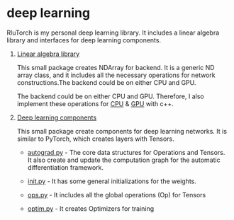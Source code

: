 # deep learning

RluTorch is my personal deep learning library. It includes a linear algebra library and interfaces for deep learning components.

1. [Linear algebra library](https://github.com/Ricky-QiruiLu/deep_learning/tree/main/RluTorch/python/needle/backend_ndarray)

    This small package creates NDArray for backend. It is a generic ND array class, and it includes all the necessary operations for network constructions.The backend could be on either CPU and GPU.

    The backend could be on either CPU and GPU. Therefore, I also implement these operations for [CPU](https://github.com/Ricky-QiruiLu/deep_learning/blob/main/RluTorch/src/ndarray_backend_cpu.cc) & [GPU](https://github.com/Ricky-QiruiLu/deep_learning/blob/main/RluTorch/src/ndarray_backend_cuda.cu) with c++.

2. [Deep learning components](https://github.com/Ricky-QiruiLu/deep_learning/tree/main/RluTorch/python/needle/backend_ndarray)

    This small package create components for deep learning networks. It is similar to PyTorch, which creates layers with Tensors. 

    - [autograd.py](https://github.com/Ricky-QiruiLu/deep_learning/blob/main/RluTorch/python/needle/autograd.py) - The core data structures for Operations and Tensors. It also create and update the computation graph for the automatic differentiation framework.

    - [init.py](https://github.com/Ricky-QiruiLu/deep_learning/blob/main/RluTorch/python/needle/init.py) - It has some general initializations for the weights.

    - [ops.py](https://github.com/Ricky-QiruiLu/deep_learning/blob/main/RluTorch/python/needle/ops.py) - It includes all the global operations (Op) for Tensors

     - [optim.py](https://github.com/Ricky-QiruiLu/deep_learning/blob/main/RluTorch/python/needle/optim.py) - It creates Optimizers for training 
